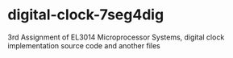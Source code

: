 # digital-clock-7seg4dig
3rd Assignment of EL3014 Microprocessor Systems, digital clock implementation source code and another files
